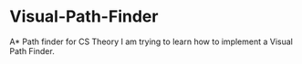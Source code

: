 # Visual-Path-Finder

A* Path finder for CS Theory
I am trying to learn how to implement a Visual Path Finder.